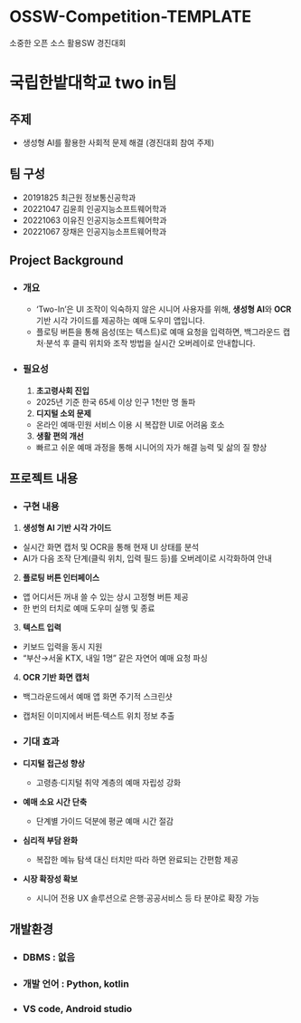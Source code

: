 # OSSW-Competition-TEMPLATE
소중한 오픈 소스 활용SW 경진대회 
# 국립한밭대학교 two in팀

## 주제 
- 생성형 AI를 활용한 사회적 문제 해결 (경진대회 참여 주제) 
  
## 팀 구성 
- 20191825 최근원 정보통신공학과
- 20221047 김윤희 인공지능소프트웨어학과
- 20221063 이유진 인공지능소프트웨어학과
- 20221067 장채은 인공지능소프트웨어학과

## Project Background
  - ### 개요
    - ‘Two-In’은 UI 조작이 익숙하지 않은 시니어 사용자를 위해, **생성형 AI**와 **OCR** 기반 시각 가이드를 제공하는 예매 도우미 앱입니다.  
    - 플로팅 버튼을 통해 음성(또는 텍스트)로 예매 요청을 입력하면, 백그라운드 캡처·분석 후 클릭 위치와 조작 방법을 실시간 오버레이로 안내합니다.

  - ### 필요성
    1. **초고령사회 진입**  
     - 2025년 기준 한국 65세 이상 인구 1천만 명 돌파  
    2. **디지털 소외 문제**  
     - 온라인 예매·민원 서비스 이용 시 복잡한 UI로 어려움 호소  
    3. **생활 편의 개선**  
     - 빠르고 쉬운 예매 과정을 통해 시니어의 자가 해결 능력 및 삶의 질 향상  

## 프로젝트 내용
  - ### 구현 내용
  1. **생성형 AI 기반 시각 가이드**  
   - 실시간 화면 캡처 및 OCR을 통해 현재 UI 상태를 분석  
   - AI가 다음 조작 단계(클릭 위치, 입력 필드 등)를 오버레이로 시각화하여 안내  
  2. **플로팅 버튼 인터페이스**  
   - 앱 어디서든 꺼내 쓸 수 있는 상시 고정형 버튼 제공  
   - 한 번의 터치로 예매 도우미 실행 및 종료  
  3. **텍스트 입력**  
   - 키보드 입력을 동시 지원  
   - “부산→서울 KTX, 내일 1명” 같은 자연어 예매 요청 파싱  
  4. **OCR 기반 화면 캡처**  
   - 백그라운드에서 예매 앱 화면 주기적 스크린샷  
   - 캡처된 이미지에서 버튼·텍스트 위치 정보 추출  
       
  - ### 기대 효과
  - **디지털 접근성 향상**  
    - 고령층·디지털 취약 계층의 예매 자립성 강화  
  - **예매 소요 시간 단축**  
    - 단계별 가이드 덕분에 평균 예매 시간 절감  
  - **심리적 부담 완화**  
    - 복잡한 메뉴 탐색 대신 터치만 따라 하면 완료되는 간편함 제공    
  - **시장 확장성 확보**  
    - 시니어 전용 UX 솔루션으로 은행·공공서비스 등 타 분야로 확장 가능

## 개발환경
  - ### DBMS : 없음
  - ### 개발 언어 : Python, kotlin
  - ### VS code, Android studio
